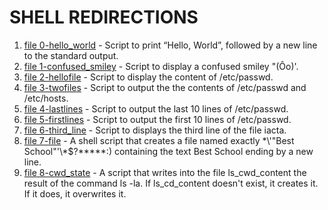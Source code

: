 # SHELL REDIRECTIONS

1. [file 0-hello_world](./0-hello_world) -  Script to print “Hello, World”, followed by a new line to the standard output.
2. [file 1-confused_smiley](./1-confused_smiley) - Script to display a confused smiley "(Ôo)'.
3. [file 2-hellofile](./2-hellofile) - Script to display the content of /etc/passwd.
4. [file 3-twofiles](./3-twofiles) - Script to output the the contents of /etc/passwd and /etc/hosts.
5. [file 4-lastlines](./4-lastlines) - Script to output the last 10 lines of /etc/passwd.
6. [file 5-firstlines](./5-firstlines) - Script to output the first 10 lines of /etc/passwd.
7. [file 6-third_line](./6-third_line) - Script to displays the third line of the file iacta.
8. [file 7-file](./7-file) - A shell script that creates a file named exactly \*\\'"Best School"\'\\*$\?\*\*\*\*\*:) containing the text Best School ending by a new line.
9. [file 8-cwd_state](./8-cwd_state) - A script that writes into the file ls_cwd_content the result of the command ls -la. If ls_cd_content doesn't exist, it creates it. If it does, it overwrites it.
